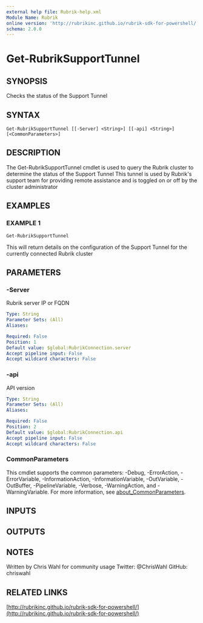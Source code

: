 ```yaml
---
external help file: Rubrik-help.xml
Module Name: Rubrik
online version: 'http://rubrikinc.github.io/rubrik-sdk-for-powershell/'
schema: 2.0.0
---
```


# Get-RubrikSupportTunnel

## SYNOPSIS

Checks the status of the Support Tunnel

## SYNTAX

```text
Get-RubrikSupportTunnel [[-Server] <String>] [[-api] <String>] [<CommonParameters>]
```

## DESCRIPTION

The Get-RubrikSupportTunnel cmdlet is used to query the Rubrik cluster to determine the status of the Support Tunnel This tunnel is used by Rubrik's support team for providing remote assistance and is toggled on or off by the cluster administrator

## EXAMPLES

### EXAMPLE 1

```text
Get-RubrikSupportTunnel
```

This will return details on the configuration of the Support Tunnel for the currently connected Rubrik cluster

## PARAMETERS

### -Server

Rubrik server IP or FQDN

```yaml
Type: String
Parameter Sets: (All)
Aliases:

Required: False
Position: 1
Default value: $global:RubrikConnection.server
Accept pipeline input: False
Accept wildcard characters: False
```

### -api

API version

```yaml
Type: String
Parameter Sets: (All)
Aliases:

Required: False
Position: 2
Default value: $global:RubrikConnection.api
Accept pipeline input: False
Accept wildcard characters: False
```

### CommonParameters

This cmdlet supports the common parameters: -Debug, -ErrorAction, -ErrorVariable, -InformationAction, -InformationVariable, -OutVariable, -OutBuffer, -PipelineVariable, -Verbose, -WarningAction, and -WarningVariable. For more information, see [about\_CommonParameters](http://go.microsoft.com/fwlink/?LinkID=113216).

## INPUTS

## OUTPUTS

## NOTES

Written by Chris Wahl for community usage Twitter: @ChrisWahl GitHub: chriswahl

## RELATED LINKS

[http://rubrikinc.github.io/rubrik-sdk-for-powershell/](http://rubrikinc.github.io/rubrik-sdk-for-powershell/)

